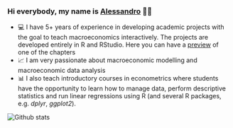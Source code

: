 ### Hi everybody, my name is <a href="https://www.alessandrobramucci.com/" target="_blank">Alessandro</a> 👋😃

- 💻 I have 5+ years of experience in developing academic projects with the goal to teach macroeconomics interactively. The projects are developed entirely in R and RStudio. Here you can have a <a href="https://wiposim-fiscalpolicy-course.netlify.app/" target="_blank">preview</a> of one of the chapters
- 📈 I am very passionate about macroeconomic modelling and macroeconomic data analysis
- 📊 I also teach introductory courses in econometrics where students have the opportunity to learn how to manage data, perform descriptive statistics and run linear regressions using R (and several R packages, e.g. *dplyr*, *ggplot2*).

![Github stats](https://github-readme-stats.vercel.app/api?username=Alessandro1984&theme=highcontrast&show_icons=true&count_private=true)


